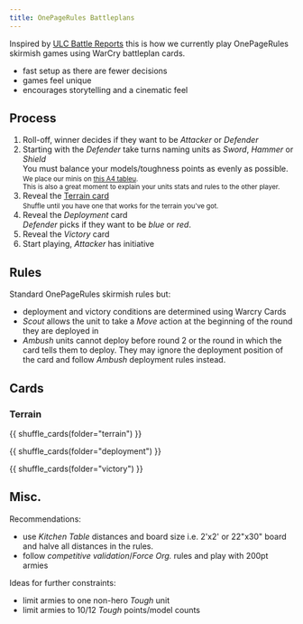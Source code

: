 ```yaml
---
title: OnePageRules Battleplans
---
```


Inspired by [ULC Battle Reports](https://www.youtube.com/watch?v=8nhhRVgH-_E) this is how we currently play OnePageRules skirmish games using WarCry battleplan cards.

- fast setup as there are fewer decisions
- games feel unique
- encourages storytelling and a cinematic feel

## Process

1. Roll-off, winner decides if they want to be _Attacker_ or _Defender_
2. Starting with the _Defender_ take turns naming units as _Sword_, _Hammer_ or _Shield_  
   You must balance your models/toughness points as evenly as possible.  
	 <small>We place our minis on [this A4 tableu](./warcry-warband-tableu.svg).<br>This is also a great moment to explain your units stats and rules to the other player.</small>
3. Reveal the [Terrain card](#terrain)  
   <small>Shuffle until you have one that works for the terrain you've got.</small>
4. Reveal the _Deployment_ card  
   _Defender_ picks if they want to be _blue_ or _red_.
5. Reveal the _Victory_ card
6. Start playing, _Attacker_ has initiative

## Rules

Standard OnePageRules skirmish rules but:
- deployment and victory conditions are determined using Warcry Cards
- _Scout_ allows the unit to take a _Move_ action at the beginning of the round they are deployed in
- _Ambush_ units cannot deploy before round 2 or the round in which the card tells them to deploy. They may ignore the deployment position of the card and follow _Ambush_ deployment rules instead.

## Cards

### Terrain

{{ shuffle_cards(folder="terrain") }}

{{ shuffle_cards(folder="deployment") }}

{{ shuffle_cards(folder="victory") }}


## Misc.

Recommendations:
- use _Kitchen Table_ distances and board size i.e. 2'x2' or 22"x30" board and halve all distances in the rules.
- follow _competitive validation_/_Force Org._ rules and play with 200pt armies

Ideas for further constraints:
- limit armies to one non-hero _Tough_ unit
- limit armies to 10/12 _Tough_ points/model counts


<script>
  const shuffle = (element) => () => {
    const previouslySelected = element.querySelector(".card[selected]");
    if (previouslySelected) {
      previouslySelected.toggleAttribute("selected");
    }
    const cards = element.getElementsByClassName("card");
    const selectedIndex = Math.floor(Math.random() * cards.length);
    cards[selectedIndex].toggleAttribute("selected");
  }

  const toggleVisibility = (element) => () => {
    const cards = element.getElementsByClassName("card");
    const button = element.querySelector(".shuffle-cards__toggle-visibility");
    if (button.innerText.includes("Hide")) {
      for (const card of cards) {
        card.classList.add("card--hidden")
      }
      button.innerText = button.innerText.replace("Hide", "Reveal")
    } else {
      for (const card of cards) {
        card.classList.remove("card--hidden")
      }
      button.innerText = button.innerText.replace("Reveal", "Hide")
    }
  }

  const allShuffleCards = document.querySelectorAll(".shuffle-cards");

  for (const shuffleCards of allShuffleCards) {
    console.log(shuffleCards);
    shuffle(shuffleCards)();

    const shuffleCardsToggle = shuffleCards.querySelector(".shuffle-cards__toggle-visibility");
    shuffleCardsToggle.addEventListener("click", toggleVisibility(shuffleCards))

    const shuffleCardsShuffle = shuffleCards.querySelector(".shuffle-cards__shuffle");
    shuffleCardsShuffle.addEventListener("click", shuffle(shuffleCards))
  }
</script>